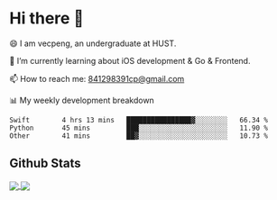
# Hi there 👋
😄 I am vecpeng, an undergraduate at HUST.

🌱 I’m currently learning about iOS development & Go & Frontend.

📫 How to reach me: 841298391cp@gmail.com

📊 My weekly development breakdown
<!--START_SECTION:waka-->

```text
Swift        4 hrs 13 mins   ████████████████▓░░░░░░░░   66.34 %
Python       45 mins         ███░░░░░░░░░░░░░░░░░░░░░░   11.90 %
Other        41 mins         ██▓░░░░░░░░░░░░░░░░░░░░░░   10.73 %
```

<!--END_SECTION:waka-->

## Github Stats
<a href="https://github.com/anuraghazra/github-readme-stats">
  <img align="center" src="https://github-readme-stats.vercel.app/api?username=vecpeng&count_private=true&hide=stars" />
</a>
<a href="https://github.com/anuraghazra/convoychat">
  <img align="center" src="https://github-readme-stats.vercel.app/api/top-langs/?username=vecpeng&layout=compact" />
</a>
